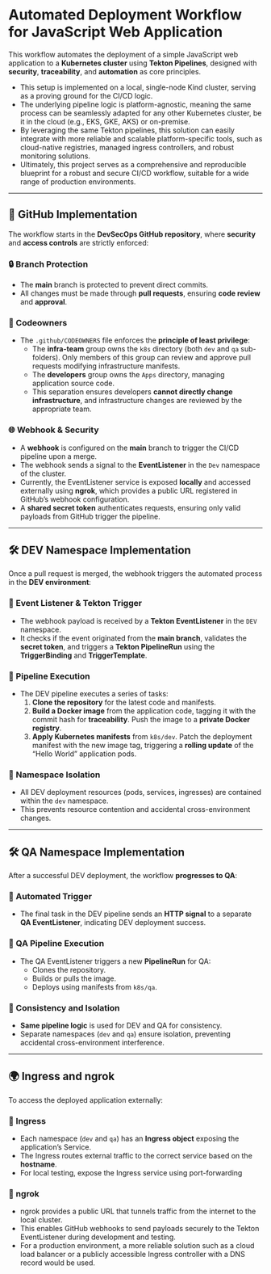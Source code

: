 # Automated Deployment Workflow for JavaScript Web Application

This workflow automates the deployment of a simple JavaScript web application to a **Kubernetes cluster** using **Tekton Pipelines**, designed with **security**, **traceability**, and **automation** as core principles.

- This setup is implemented on a local, single-node Kind cluster, serving as a proving ground for the CI/CD logic.
- The underlying pipeline logic is platform-agnostic, meaning the same process can be seamlessly adapted for any other Kubernetes cluster, be it in the cloud (e.g., EKS, GKE, AKS) or on-premise.
- By leveraging the same Tekton pipelines, this solution can easily integrate with more reliable and scalable platform-specific tools, such as cloud-native registries, managed ingress controllers, and robust monitoring solutions.
- Ultimately, this project serves as a comprehensive and reproducible blueprint for a robust and secure CI/CD workflow, suitable for a wide range of production environments.

---

## 📂 GitHub Implementation

The workflow starts in the **DevSecOps GitHub repository**, where **security** and **access controls** are strictly enforced:

### 🔒 Branch Protection
- The **main** branch is protected to prevent direct commits.  
- All changes must be made through **pull requests**, ensuring **code review** and **approval**.

### 👥 Codeowners
- The `.github/CODEOWNERS` file enforces the **principle of least privilege**:
  - The **infra-team** group owns the `k8s` directory (both `dev` and `qa` sub-folders). Only members of this group can review and approve pull requests modifying infrastructure manifests.
  - The **developers** group owns the `Apps` directory, managing application source code.  
  - This separation ensures developers **cannot directly change infrastructure**, and infrastructure changes are reviewed by the appropriate team.

### 🌐 Webhook & Security
- A **webhook** is configured on the **main** branch to trigger the CI/CD pipeline upon a merge.  
- The webhook sends a signal to the **EventListener** in the `Dev` namespace of the cluster.  
- Currently, the EventListener service is exposed **locally** and accessed externally using **ngrok**, which provides a public URL registered in GitHub’s webhook configuration.  
- A **shared secret token** authenticates requests, ensuring only valid payloads from GitHub trigger the pipeline.

---

## 🛠 DEV Namespace Implementation

Once a pull request is merged, the webhook triggers the automated process in the **DEV environment**:

### 📡 Event Listener & Tekton Trigger
- The webhook payload is received by a **Tekton EventListener** in the `DEV` namespace.  
- It checks if the event originated from the **main branch**, validates the **secret token**, and triggers a **Tekton PipelineRun** using the **TriggerBinding** and **TriggerTemplate**.

### 🚀 Pipeline Execution
- The DEV pipeline executes a series of tasks:
  1. **Clone the repository** for the latest code and manifests.
  2. **Build a Docker image** from the application code, tagging it with the commit hash for **traceability**. Push the image to a **private Docker registry**.
  3. **Apply Kubernetes manifests** from `k8s/dev`. Patch the deployment manifest with the new image tag, triggering a **rolling update** of the “Hello World” application pods.

### 🧱 Namespace Isolation
- All DEV deployment resources (pods, services, ingresses) are contained within the `dev` namespace.  
- This prevents resource contention and accidental cross-environment changes.

---

## 🛠 QA Namespace Implementation

After a successful DEV deployment, the workflow **progresses to QA**:

### 🔗 Automated Trigger
- The final task in the DEV pipeline sends an **HTTP signal** to a separate **QA EventListener**, indicating DEV deployment success.

### 🔗 QA Pipeline Execution
- The QA EventListener triggers a new **PipelineRun** for QA:
  - Clones the repository.
  - Builds or pulls the image.
  - Deploys using manifests from `k8s/qa`.

### 🔗 Consistency and Isolation
- **Same pipeline logic** is used for DEV and QA for consistency.  
- Separate namespaces (`dev` and `qa`) ensure isolation, preventing accidental cross-environment interference.

---

## 🌍 Ingress and ngrok

To access the deployed application externally:

### 🔗 Ingress
- Each namespace (`dev` and `qa`) has an **Ingress object** exposing the application’s Service.  
- The Ingress routes external traffic to the correct service based on the **hostname**.  
- For local testing, expose the Ingress service using port-forwarding

### 🔗 ngrok

- ngrok provides a public URL that tunnels traffic from the internet to the local cluster.
- This enables GitHub webhooks to send payloads securely to the Tekton EventListener during development and testing.
- For a production environment, a more reliable solution such as a cloud load balancer or a publicly accessible Ingress controller with a DNS record would be used.
